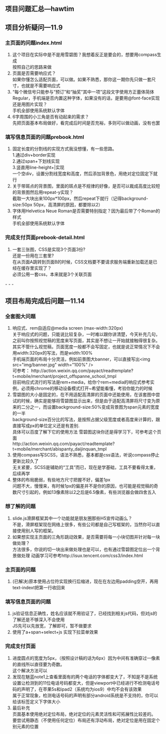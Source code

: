 <h2>项目问题汇总<span>—hawtim</span></h2>
<h2>项目分析疑问—11.9</h2>
<h3>主页面的问题index.html</h3>
<ol>
    <li>这个项目在实际中是不是用雪碧图？我想着反正是要会的，想要用compass生成</li>
	<span class="answer">按照自己的思路来做</span>
	<li>页面是否需要响应式？</li>
	<span class="answer">如果你懂怎么适配页面，可以做。如果不熟悉，那你这一期你先只做一套尺寸，也就是不需要响应式</span>
	<li>“每个微信号只能参与“预订”和“抽奖”其中一项”这段文字使用方正蕾体简体Regular，手机端是否内置这种字体，如果没有的话，是要用@font-face实现还是用图片实现？</li>
	<span class="answer">手机全部使用系统默认字体</span>
	<li>6字周围的小三角是否有动起来的需求？</li>
	<span class="answer">先把页面基本布局做好，看完成后时间是否充裕，多则可以做动画，没有也罢</span>
</ol>
<h3 class="page">填写信息页面的问题prebook.html</h3>
<ol>
	<li>固定长度的分割线的实现方式我没想懂，有一些思路。<br>
		1.通过div+border实现<br>
		2.通过span+下划线实现<br>
		3.竖直用line-height+|实现</li>
	<span class="answer">一个空div，设置分割线宽度和高度，然后添加背景色，用绝对定位固定下就行</span>
	<li>关于带斑点的背景图，里面的斑点是不规律的好像，是否可以裁成高度比较短的背景图然后用repeat-y实现？</li>
	<span class="answer">截取一大块出来100px*100px，然后repeat下就行（记得background-size:50px 50px，高清屏的原因，都要除以2）</span>
	<li>字体用Helvetica Neue Roman是否需要特别指定？因为最后带了个Roman的样式</li>
	<span class="answer">手机全部使用系统默认字体</span>
</ol>
<h3 class="page">完成支付页面prebook-detail.html</h3>
<ol>
	<li>一套三张图，CSS是实现3个页面3份?<br>还是一份用在三套里?<br>在从页面A跳转到页面B的时候，CSS文档要不要请求服务端重新加载还是已经在缓存里实现了？</li>
	<span class="answer">必须公用一套css，本来就是3个关联页面</span>
</ol>
</div>
- - -
<h2>项目布局完成后问题—11.14</h2>
<h3 class="page">全套图大问题</h3>
<ol>
	<li>响应式、rem自适应@media screen (max-width:320px)</li>
	<span class="answer">关于响应式的问题，只能说比较复杂，一时难以跟你讲清楚，今天补充几句，之前叫你按照视觉稿的宽度来写页面，其实是不想让一开始就接触得很复杂。其实不管什么视觉稿，页面宽度一般都不会写固定，也就是说正常情况下不会用width:320px的写法，而是width:100%<br>
	手机端页面的布局十分灵活，例如前景图大banner，可以直接写出&lt;img src="img/banner.jpg" width="100%"  /&gt;<br>
	可参考：
	http://action.weixin.qq.com/payact/readtemplate?t=mobile/merchant/project_offspanne_school_tmpl <br>
	目前响应式流行的写法是rem+media，给你个rem+media的响应式参考实例，必须用chrome的移动设备模式打开~希望能看懂，考验你能力的时候</span>
	<li>雪碧图的大小是固定的，在不用适配高清屏的页面中还能使用，在该套图中尝试的时候，确实是能够将雪碧图显示出来，但是由于适配高清屏将尺寸变为原来的二分之一，而设置background-size:50%变成背景图为span元素的宽度的一半</li>
	<span class="answer">background-size百分比的写法，是按照占据父级宽度或者高度来计算的，跟直接写成px的单位定义还是有差别.<br>具体可以百度了解下它的使用方法
	雪碧图这块你还是得学习下，可参考这个页面<br>
	http://action.weixin.qq.com/payact/readtemplate?t=mobile/merchant/abispanty_daijinquan_tmpl</span>
	<li>使用compass写SCSS，语法不熟悉，基本都是css语法，听说compass停止更新比较久了</li>
	<span class="answer">无关紧要，SCSS是辅助的“工具”而已，现在是学基础，工具不要看得太重，后续再学</span>
	<li>整体的布局脆弱，有些地方尺寸把握不好，偏差1px</li>
	<span class="answer">问题不大，慢慢来，有时候1px的偏差并不是你的原因，也可能是视觉稿的奇数尺寸引起的，例如13像素除以2之后是6.5像素，有些浏览器会做四舍五入</span>
</ol>
<h3 class="page">想了解的问题</h3>
<ol>
	<li>slide.js滑屏框架其中一个功能就是朋友圈那些H5宣传动画么？</li>
	<span class="answer">不是，滑屏框架现在网络上很多，有些公司都是自己写框架的，当然你可以直接使用别人写的框架。</span>
	<li>如果想实现主页面的三角形跳动效果，是否需要将每一小块切图并针对每一块做处理？</li>
	<span class="answer">方法很多，你说的切一块出来做处理也是可以，也有通过雪碧图定位出一个背景做处理
	动画学习可参考http://isux.tencent.com/css3/index.html</span>
</ol>
<h3 class="page">主页面的问题</h3>
<ol>
	<li>(已解决)原本使用占位符实现换行后缩进，现在在左边用padding空开，再用text-indext把第一行收回来</li>
</ol>
<h3 class="page" >填写信息页面的问题</h3>
<ol>
	<li>js验证信息正确性，姓名应该就不用验证了，已经找到相关js代码，但对js的了解还是不够深入不会使用</li>
	<span class="answer">JS先可以先放宽，了解即可，暂不做要求</span>
	<li>使用了a+span+select+js 实现下拉菜单效果</li>
</ol>
<h3 class="page">完成支付页面</h3>
<ol>
	<li>进度圆点的宽度为5px，（按照设计稿的话为6px）因为中间有准确穿过一像素的直线所以直径要为奇数。</li>
	<span class="answer">这个解决方法可以</span>
	<li>发现在魅蓝note1上查看里面有的两个电话的字体都变大了，不知是不是系统设置让检测到的11位电话号码都变大，但是viewport中已经进行不检测电话号码的声明了，在苹果5s和ipad2（系统均为ios9）中均不会有该效果</li>
	<span class="answer">属于正常现象，检测电话号码的声明有部分android系统是不支持的，你可以给该标签定义下字体大小</span>
	<li>最后补充</li>
	<span class="answer">页面基本使用绝对定位布局，绝对定位的元素灵活性和可拓展性比较差的。<br>
	要尝试用静态（不使用任何定位）布局还有浮动布局，绝对定位是用在固定个别元素的位置</span>
</ol>